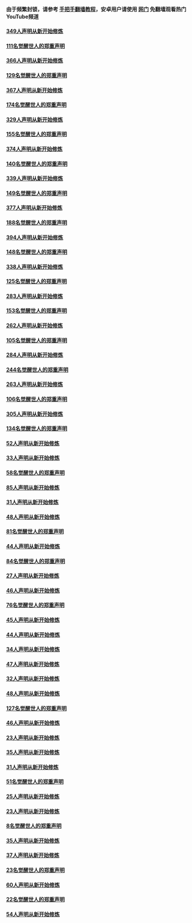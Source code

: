 #### 由于频繁封锁，请参考 [手把手翻墙教程](https://github.com/gfw-breaker/guides/wiki/)，安卓用户请使用 [网门](https://github.com/gfw-breaker/nogfw/blob/master/dl.md?t=06180001) 免翻墙观看热门YouTube频道 

#### [349人声明从新开始修炼](../pages/91/426969.md?t=06180001) 

#### [111名觉醒世人的郑重声明](../pages/91/426968.md?t=06180001) 

#### [366人声明从新开始修炼](../pages/91/426737.md?t=06180001) 

#### [129名觉醒世人的郑重声明](../pages/91/426736.md?t=06180001) 

#### [367人声明从新开始修炼](../pages/91/426421.md?t=06180001) 

#### [174名觉醒世人的郑重声明](../pages/91/426420.md?t=06180001) 

#### [329人声明从新开始修炼](../pages/91/426139.md?t=06180001) 

#### [155名觉醒世人的郑重声明](../pages/91/426138.md?t=06180001) 

#### [374人声明从新开始修炼](../pages/91/425811.md?t=06180001) 

#### [140名觉醒世人的郑重声明](../pages/91/425810.md?t=06180001) 

#### [339人声明从新开始修炼](../pages/91/425690.md?t=06180001) 

#### [149名觉醒世人的郑重声明](../pages/91/425689.md?t=06180001) 

#### [377人声明从新开始修炼](../pages/91/424867.md?t=06180001) 

#### [188名觉醒世人的郑重声明](../pages/91/424866.md?t=06180001) 

#### [394人声明从新开始修炼](../pages/91/423914.md?t=06180001) 

#### [148名觉醒世人的郑重声明](../pages/91/423913.md?t=06180001) 

#### [338人声明从新开始修炼](../pages/91/423540.md?t=06180001) 

#### [125名觉醒世人的郑重声明](../pages/91/423539.md?t=06180001) 

#### [283人声明从新开始修炼](../pages/91/423296.md?t=06180001) 

#### [153名觉醒世人的郑重声明](../pages/91/423295.md?t=06180001) 

#### [262人声明从新开始修炼](../pages/91/423004.md?t=06180001) 

#### [105名觉醒世人的郑重声明](../pages/91/423003.md?t=06180001) 

#### [284人声明从新开始修炼](../pages/91/422707.md?t=06180001) 

#### [244名觉醒世人的郑重声明](../pages/91/422706.md?t=06180001) 

#### [263人声明从新开始修炼](../pages/91/422553.md?t=06180001) 

#### [106名觉醒世人的郑重声明](../pages/91/422552.md?t=06180001) 

#### [305人声明从新开始修炼](../pages/91/422153.md?t=06180001) 

#### [134名觉醒世人的郑重声明](../pages/91/422152.md?t=06180001) 

#### [52人声明从新开始修炼](../pages/91/421846.md?t=06180001) 

#### [33人声明从新开始修炼](../pages/91/421804.md?t=06180001) 

#### [58名觉醒世人的郑重声明](../pages/91/421845.md?t=06180001) 

#### [85人声明从新开始修炼](../pages/91/421769.md?t=06180001) 

#### [31人声明从新开始修炼](../pages/91/421763.md?t=06180001) 

#### [48人声明从新开始修炼](../pages/91/421605.md?t=06180001) 

#### [81名觉醒世人的郑重声明](../pages/91/421656.md?t=06180001) 

#### [44人声明从新开始修炼](../pages/91/421544.md?t=06180001) 

#### [84名觉醒世人的郑重声明](../pages/91/421543.md?t=06180001) 

#### [27人声明从新开始修炼](../pages/91/421465.md?t=06180001) 

#### [46人声明从新开始修炼](../pages/91/421454.md?t=06180001) 

#### [76名觉醒世人的郑重声明](../pages/91/421453.md?t=06180001) 

#### [45人声明从新开始修炼](../pages/91/421452.md?t=06180001) 

#### [44人声明从新开始修炼](../pages/91/421422.md?t=06180001) 

#### [34人声明从新开始修炼](../pages/91/421322.md?t=06180001) 

#### [47人声明从新开始修炼](../pages/91/421264.md?t=06180001) 

#### [32人声明从新开始修炼](../pages/91/421225.md?t=06180001) 

#### [48人声明从新开始修炼](../pages/91/421202.md?t=06180001) 

#### [127名觉醒世人的郑重声明](../pages/91/421224.md?t=06180001) 

#### [46人声明从新开始修炼](../pages/91/421203.md?t=06180001) 

#### [23人声明从新开始修炼](../pages/91/421138.md?t=06180001) 

#### [35人声明从新开始修炼](../pages/91/421122.md?t=06180001) 

#### [31人声明从新开始修炼](../pages/91/421081.md?t=06180001) 

#### [51名觉醒世人的郑重声明](../pages/91/421080.md?t=06180001) 

#### [25人声明从新开始修炼](../pages/91/421020.md?t=06180001) 

#### [23人声明从新开始修炼](../pages/91/420884.md?t=06180001) 

#### [8名觉醒世人的郑重声明](../pages/91/420883.md?t=06180001) 

#### [35人声明从新开始修炼](../pages/91/420809.md?t=06180001) 

#### [37人声明从新开始修炼](../pages/91/420766.md?t=06180001) 

#### [23名觉醒世人的郑重声明](../pages/91/420765.md?t=06180001) 

#### [60人声明从新开始修炼](../pages/91/420727.md?t=06180001) 

#### [22名觉醒世人的郑重声明](../pages/91/420726.md?t=06180001) 

#### [54人声明从新开始修炼](../pages/91/420529.md?t=06180001) 

